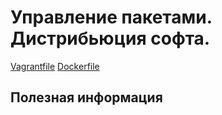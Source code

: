 # Управление пакетами. Дистрибьюция софта.

[Vagrantfile](Vagrantfile)
[Dockerfile](Dockerfile)

## Полезная информация


